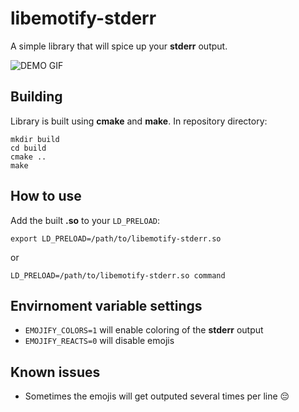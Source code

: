 # libemotify-stderr

A simple library that will spice up your **stderr** output.

![DEMO GIF](demo.gif)

## Building
Library is built using **cmake** and **make**.
In repository directory:
```
mkdir build
cd build
cmake ..
make
```

## How to use
Add the built **.so** to your `LD_PRELOAD`:
```
export LD_PRELOAD=/path/to/libemotify-stderr.so
```
or
```
LD_PRELOAD=/path/to/libemotify-stderr.so command
```

## Envirnoment variable settings
* `EMOJIFY_COLORS=1` will enable coloring of the **stderr** output
* `EMOJIFY_REACTS=0` will disable emojis

## Known issues
* Sometimes the emojis will get outputed several times per line 😔
